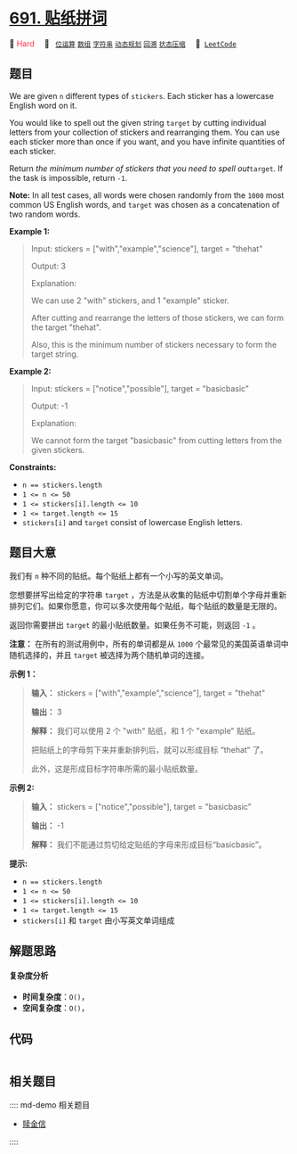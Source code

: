 # [691. 贴纸拼词](https://leetcode.com/problems/stickers-to-spell-word)

🔴 <font color=#ff334b>Hard</font>&emsp; 🔖&ensp; [`位运算`](/leetcode/outline/tag/bit-manipulation.md) [`数组`](/leetcode/outline/tag/array.md) [`字符串`](/leetcode/outline/tag/string.md) [`动态规划`](/leetcode/outline/tag/dynamic-programming.md) [`回溯`](/leetcode/outline/tag/backtracking.md) [`状态压缩`](/leetcode/outline/tag/bitmask.md)&emsp; 🔗&ensp;[`LeetCode`](https://leetcode.com/problems/stickers-to-spell-word)


## 题目

We are given `n` different types of `stickers`. Each sticker has a lowercase
English word on it.

You would like to spell out the given string `target` by cutting individual
letters from your collection of stickers and rearranging them. You can use
each sticker more than once if you want, and you have infinite quantities of
each sticker.

Return _the minimum number of stickers that you need to spell out_`target`. If
the task is impossible, return `-1`.

**Note:** In all test cases, all words were chosen randomly from the `1000`
most common US English words, and `target` was chosen as a concatenation of
two random words.



**Example 1:**

> Input: stickers = ["with","example","science"], target = "thehat"
> 
> Output: 3
> 
> Explanation:
> 
> We can use 2 "with" stickers, and 1 "example" sticker.
> 
> After cutting and rearrange the letters of those stickers, we can form the target "thehat".
> 
> Also, this is the minimum number of stickers necessary to form the target string.

**Example 2:**

> Input: stickers = ["notice","possible"], target = "basicbasic"
> 
> Output: -1
> 
> Explanation:
> 
> We cannot form the target "basicbasic" from cutting letters from the given stickers.

**Constraints:**

  * `n == stickers.length`
  * `1 <= n <= 50`
  * `1 <= stickers[i].length <= 10`
  * `1 <= target.length <= 15`
  * `stickers[i]` and `target` consist of lowercase English letters.


## 题目大意

我们有 `n` 种不同的贴纸。每个贴纸上都有一个小写的英文单词。

您想要拼写出给定的字符串 `target` ，方法是从收集的贴纸中切割单个字母并重新排列它们。如果你愿意，你可以多次使用每个贴纸，每个贴纸的数量是无限的。

返回你需要拼出 `target` 的最小贴纸数量。如果任务不可能，则返回 `-1` 。

**注意：** 在所有的测试用例中，所有的单词都是从 `1000` 个最常见的美国英语单词中随机选择的，并且 `target` 被选择为两个随机单词的连接。



**示例 1：**

> 
> 
> 
> 
> 
> **输入：** stickers = ["with","example","science"], target = "thehat"
> 
> **输出：** 3
> 
> **解释：** 我们可以使用 2 个 "with" 贴纸，和 1 个 "example" 贴纸。
> 
> 把贴纸上的字母剪下来并重新排列后，就可以形成目标 “thehat“ 了。
> 
> 此外，这是形成目标字符串所需的最小贴纸数量。
> 
> 

**示例 2:**

> 
> 
> 
> 
> 
> **输入：** stickers = ["notice","possible"], target = "basicbasic"
> 
> **输出：** -1
> 
> **解释：** 我们不能通过剪切给定贴纸的字母来形成目标“basicbasic”。



**提示:**

  * `n == stickers.length`
  * `1 <= n <= 50`
  * `1 <= stickers[i].length <= 10`
  * `1 <= target.length <= 15`
  * `stickers[i]` 和 `target` 由小写英文单词组成


## 解题思路

#### 复杂度分析

- **时间复杂度**：`O()`，
- **空间复杂度**：`O()`，

## 代码

```javascript

```

## 相关题目

:::: md-demo 相关题目
- [赎金信](https://leetcode.com/problems/ransom-note)

::::
